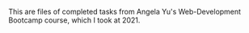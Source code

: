 This are files of completed tasks from Angela Yu's Web-Development Bootcamp course, which I took at 2021.
